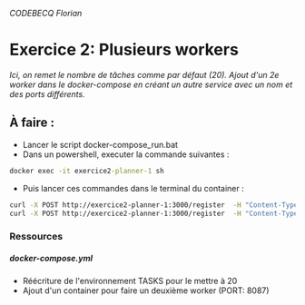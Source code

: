 _CODEBECQ Florian_
# Exercice 2: Plusieurs workers

_Ici, on remet le nombre de tâches comme par défaut (20). Ajout d'un 2e worker dans le docker-compose en créant un autre service avec un nom et des ports différents._

## À faire :
- Lancer le script docker-compose_run.bat
- Dans un powershell, executer la commande suivantes :
```bat 
docker exec -it exercice2-planner-1 sh 
```
- Puis lancer ces commandes dans le terminal du container :
```bash
curl -X POST http://exercice2-planner-1:3000/register  -H "Content-Type: application/json"  -d '{"url": "http://exercice2-worker1-1:8080"}' 
curl -X POST http://exercice2-planner-1:3000/register  -H "Content-Type: application/json"  -d '{"url": "http://exercice2-worker2-1:8070"}'
``` 
### Ressources
##### docker-compose.yml
- Réécriture de l'environnement TASKS pour le mettre à 20
- Ajout d'un container pour faire un deuxième worker (PORT: 8087)